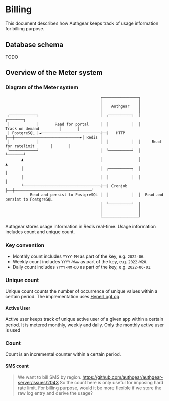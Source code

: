 # Billing

This document describes how Authgear keeps track of usage information for billing purpose.

## Database schema

TODO

## Overview of the Meter system

### Diagram of the Meter system
```
                                          ┌────────────────┐
                                          │                │
                                          │    Authgear    │
                                          │                │
 ┌────────────┐                           │  ┌──────────┐  │                              ┌───────┐
 │            │       Read for portal     │  │          │  │      Track on demand         │       │
 │ PostgreSQL │◄──────────────────────────┼──┤   HTTP   ├──┼─────────────────────────────►│ Redis │
 │            │                           │  │          │  │     Read for ratelimit       │       │
 └────────────┘                           │  └──────────┘  │                              └───────┘
       ▲                                  │                │                                  ▲
       │                                  │  ┌──────────┐  │                                  │
       │                                  │  │          │  │                                  │
       └──────────────────────────────────┼──┤ Cronjob  ├──┼──────────────────────────────────┘
           Read and persist to PostgreSQL │  │          │  │  Read and persist to PostgreSQL
                                          │  └──────────┘  │
                                          │                │
                                          │                │
                                          └────────────────┘
```

Authgear stores usage information in Redis real-time.
Usage information includes count and unique count.

### Key convention

- Monthly count includes `YYYY-MM` as part of the key, e.g. `2022-06`.
- Weekly count includes `YYYY-Www` as part of the key, e.g. `2022-W20`.
- Daily count includes `YYYY-MM-DD` as part of the key, e.g. `2022-06-01`.

### Unique count

Unique count counts the number of occurrence of unique values within a certain period.
The implementation uses [HyperLogLog](https://redis.com/redis-best-practices/counting/hyperloglog/).

#### Active User

Active user keeps track of unique active user of a given app within a certain period.
It is metered monthly, weekly and daily.
Only the monthly active user is used 

### Count

Count is an incremental counter within a certain period.

#### SMS count

> We want to bill SMS by region. https://github.com/authgear/authgear-server/issues/2043
> So the count here is only useful for imposing hard rate limit.
> For billing purpose, would it be more flexible if we store the raw log entry and derive the usage?
